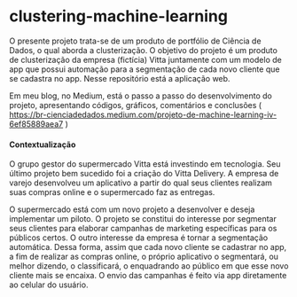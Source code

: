 # clustering-machine-learning

O presente projeto trata-se de um produto de portfólio de Ciência de Dados, o qual aborda a clusterização.
O objetivo do projeto é um produto de clusterização da empresa (fictícia) Vitta juntamente com um modelo de app que possui automação para a segmentação de cada novo cliente que se cadastra no app. Nesse repositório está a aplicação web.

Em meu blog, no Medium, está o passo a passo do desenvolvimento do projeto, apresentando códigos, gráficos, comentários e conclusões ( https://br-cienciadedados.medium.com/projeto-de-machine-learning-iv-6ef85889aea7 )

#### Contextualização

O grupo gestor do supermercado Vitta está investindo em tecnologia. Seu último projeto bem sucedido foi a criação do Vitta Delivery. A empresa de varejo desenvolveu um aplicativo a partir do qual seus clientes realizam suas compras online e o supermercado faz as entregas.

O supermercado está com um novo projeto a desenvolver e deseja implementar um piloto. O projeto se constitui do interesse por segmentar seus clientes para elaborar campanhas de marketing específicas para os públicos certos. O outro interesse da empresa é tornar a segmentação automática. Dessa forma, assim que cada novo cliente se cadastrar no app, a fim de realizar as compras online, o próprio aplicativo o segmentará, ou melhor dizendo, o classificará, o enquadrando ao público em que esse novo cliente mais se encaixa. O envio das campanhas é feito via app diretamente ao celular do usuário.
